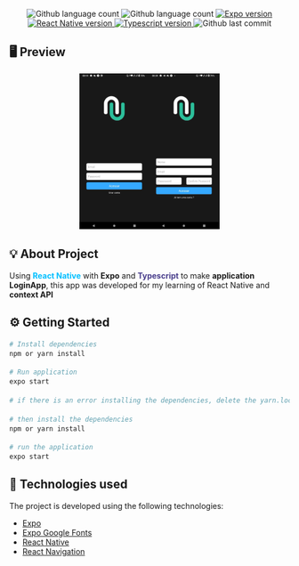 <p align="center">
  <img alt="Github language count" src="https://img.shields.io/github/languages/count/eduardomantz291/LoginApp">

  <img alt="Github language count" src="https://img.shields.io/github/languages/top/eduardomantz291/LoginApp">

  <a href="https://expo.io/">
    <img alt="Expo version" src="https://img.shields.io/github/package-json/dependency-version/eduardomantz291/LoginApp/expo">
  </a>

  <a href="https://reactnavigation.org/">
    <img alt="React Native version" src="https://img.shields.io/github/package-json/dependency-version/eduardomantz291/LoginApp/@react-navigation/native">
  </a>

  <a href="https://www.typescriptlang.org/">
    <img alt="Typescript version" src="https://img.shields.io/github/package-json/dependency-version/eduardomantz291/LoginApp/dev/typescript">
  </a>

  <img alt="Github last commit" src="https://img.shields.io/github/last-commit/eduardomantz291/LoginApp">
</p>

## 🖥 Preview

<div align="center">
  <img alt="Happy" src=".github/priviewLoginApp.png" width="50%">
</div>

## :bulb: About Project

Using  <span style="color:deepskyblue; font-weight:bold;">React Native</span> with **Expo** and <span style="color:darkslateblue; font-weight:bold;">Typescript</span> to make **application LoginApp**, this app was developed for my learning of React Native and **context API**

## :gear: Getting Started

```Bash
# Install dependencies
npm or yarn install

# Run application
expo start

# if there is an error installing the dependencies, delete the yarn.lock file

# then install the dependencies
npm or yarn install

# run the application
expo start
```

## 🚀 Technologies used

The project is developed using the following technologies:
- [Expo](https://expo.io/)
- [Expo Google Fonts](https://github.com/expo/google-fonts)
- [React Native](https://reactnative.dev/)
- [React Navigation](https://reactjs.org/)